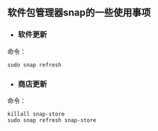 ## 软件包管理器snap的一些使用事项

- ### 软件更新
命令：
```shell
sudo snap refresh
```

- ### 商店更新
命令：
```shell
killall snap-store
sudo snap refresh snap-store
```